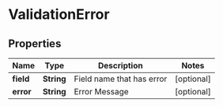 
# ValidationError

## Properties
Name | Type | Description | Notes
------------ | ------------- | ------------- | -------------
**field** | **String** | Field name that has error |  [optional]
**error** | **String** | Error Message |  [optional]



